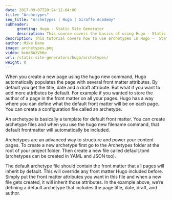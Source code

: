 ```yaml
---
date: 2017-09-07T20:24:12-04:00
title: "Archetypes"
seo_title: "Archetypes | Hugo | Giraffe Academy"
subheader:
     greeting: Hugo - Static Site Generator
     description: This course covers the basics of using Hugo - Static Site Generator. Work your way through the articles and we'll teach you everything you need to know to create a professional and scalable website or blog!
description: This tutorial covers how to use archetypes in Hugo -  Static Site Generator.
author: Mike Dane
image: archetypes.png
video: bcme8AzVh6o
url: /static-site-generators/hugo/archetypes/
weight: 8
---
```


When you create a new page using the hugo new command, Hugo automatically populates the page with several front matter attributes. By default you get the title, date and a draft attribute.
But what if you want to add more attributes by default. For example if you wanted to store the author of a page in the front matter on all your pages. Hugo has a way where you can define what the default front matter will be on each page. You can create a configuration file called an archetype.

An archetype is basically a template for default front matter. You can create archetype files and when you use the hugo new filename command, that default frontmatter will automatically be included.

Archetypes are an advanced way to structure and power your content pages. To create a new archetype first go to the Archetypes folder at the root of your project folder. Then create a new file called default.toml (archetypes can be created in YAML and JSON too).

The default archetype file should contain the front matter that all pages will inherit by default. This will override any front matter Hugo included before. Simply put the front matter attributes you want in this file and when a new file gets created, it will inherit those attributes. In the example above, we’re defining a default archetype that includes the page title, date, draft, and author.

